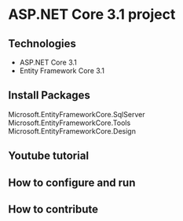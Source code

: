 # ASP.NET Core 3.1 project 

## Technologies

- ASP.NET Core 3.1
- Entity Framework Core 3.1

## Install Packages

Microsoft.EntityFrameworkCore.SqlServer
Microsoft.EntityFrameworkCore.Tools
Microsoft.EntityFrameworkCore.Design

## Youtube tutorial

## How to configure and run

## How to contribute
